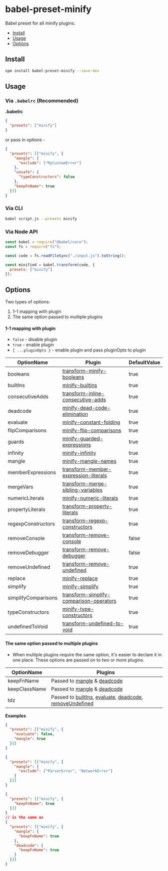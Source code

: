 # babel-preset-minify

Babel preset for all minify plugins.

+ [Install](#install)
+ [Usage](#usage)
+ [Options](#options)

## Install

```sh
npm install babel-preset-minify --save-dev
```

## Usage

### Via `.babelrc` (Recommended)

**.babelrc**

```json
{
  "presets": ["minify"]
}
```

or pass in options -

```json
{
  "presets": [["minify", {
    "mangle": {
      "exclude": ["MyCustomError"]
    },
    "unsafe": {
      "typeConstructors": false
    },
    "keepFnName": true
  }]]
}
```

### Via CLI

```sh
babel script.js --presets minify
```

### Via Node API

```javascript
const babel = require("@babel/core");
const fs = require("fs");

const code = fs.readFileSync("./input.js").toString();

const minified = babel.transform(code, {
  presets: ["minify"]
});
```

## Options

Two types of options:

1. 1-1 mapping with plugin
2. The same option passed to multiple plugins

#### 1-1 mapping with plugin

+ `false` - disable plugin
+ `true` - enable plugin
+ `{ ...pluginOpts }` - enable plugin and pass pluginOpts to plugin

OptionName          | Plugin                                                         | DefaultValue
----------          | ------                                                         | ------------
booleans            | [transform-minify-booleans][booleans]                          | true
builtIns            | [minify-builtins][builtIns]                                    | true
consecutiveAdds     | [transform-inline-consecutive-adds][consecutiveAdds]           | true
deadcode            | [minify-dead-code-elimination][deadcode]                       | true
evaluate            | [minify-constant-folding][evaluate]                            | true
flipComparisons     | [minify-flip-comparisons][flipComparisons]                     | true
guards              | [minify-guarded-expressions][guards]                           | true
infinity            | [minify-infinity][infinity]                                    | true
mangle              | [minify-mangle-names][mangle]                                  | true
memberExpressions   | [transform-member-expression-literals][memberExpressions]      | true
mergeVars           | [transform-merge-sibling-variables][mergeVars]                 | true
numericLiterals     | [minify-numeric-literals][numericLiterals]                     | true
propertyLiterals    | [transform-property-literals][propertyLiterals]                | true
regexpConstructors  | [transform-regexp-constructors][regexpConstructors]            | true
removeConsole       | [transform-remove-console][removeConsole]                      | false
removeDebugger      | [transform-remove-debugger][removeDebugger]                    | false
removeUndefined     | [transform-remove-undefined][removeUndefined]                  | true
replace             | [minify-replace][replace]                                      | true
simplify            | [minify-simplify][simplify]                                    | true
simplifyComparisons | [transform-simplify-comparison-operators][simplifyComparisons] | true
typeConstructors    | [minify-type-constructors][typeConstructors]                   | true
undefinedToVoid     | [transform-undefined-to-void][undefinedToVoid]                 | true

#### The same option passed to multiple plugins

+ When multiple plugins require the same option, it's easier to declare it in one place. These options are passed on to two or more plugins.

OptionName          | Plugins
----------          | -------
keepFnName          | Passed to [mangle][mangle] & [deadcode][deadcode]
keepClassName       | Passed to [mangle][mangle] & [deadcode][deadcode]
tdz                 | Passed to [builtIns][builtIns], [evaluate][evaluate], [deadcode][deadcode], [removeUndefined][removeUndefined]

**Examples**

```json
{
  "presets": [["minify", {
    "evaluate": false,
    "mangle": true
  }]]
}
```

```json
{
  "presets": [["minify", {
    "mangle": {
      "exclude": ["ParserError", "NetworkError"]
    }
  }]]
}
```

```json
{
  "presets": [["minify", {
    "keepFnName": true
  }]]
}
// is the same as
{
  "presets": [["minify", {
    "mangle": {
      "keepFnName": true
    },
    "deadcode": {
      "keepFnName": true
    }
  }]]
}
```

[booleans]: ../../packages/babel-plugin-transform-minify-booleans
[builtIns]: ../../packages/babel-plugin-minify-builtins
[consecutiveAdds]: ../../packages/babel-plugin-transform-inline-consecutive-adds
[deadcode]: ../../packages/babel-plugin-minify-dead-code-elimination
[evaluate]: ../../packages/babel-plugin-minify-constant-folding
[flipComparisons]: ../../packages/babel-plugin-minify-flip-comparisons
[guards]: ../../packages/babel-plugin-minify-guarded-expressions
[infinity]: ../../packages/babel-plugin-minify-infinity
[mangle]: ../../packages/babel-plugin-minify-mangle-names
[memberExpressions]: ../../packages/babel-plugin-transform-member-expression-literals
[mergeVars]: ../../packages/babel-plugin-transform-merge-sibling-variables
[numericLiterals]: ../../packages/babel-plugin-minify-numeric-literals
[propertyLiterals]: ../../packages/babel-plugin-transform-property-literals
[regexpConstructors]: ../../packages/babel-plugin-transform-regexp-constructors
[removeConsole]: ../../packages/babel-plugin-transform-remove-console
[removeDebugger]: ../../packages/babel-plugin-transform-remove-debugger
[removeUndefined]: ../../packages/babel-plugin-transform-remove-undefined
[replace]: ../../packages/babel-plugin-minify-replace
[simplify]: ../../packages/babel-plugin-minify-simplify
[simplifyComparisons]: ../../packages/babel-plugin-transform-simplify-comparison-operators
[typeConstructors]: ../../packages/babel-plugin-minify-type-constructors
[undefinedToVoid]: ../../packages/babel-plugin-transform-undefined-to-void
